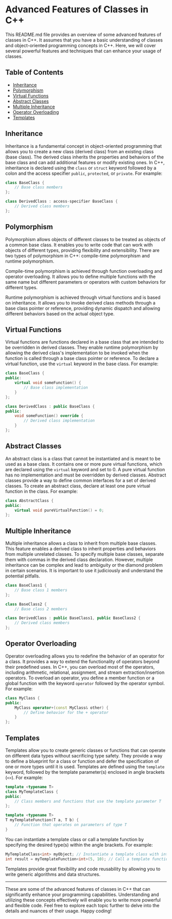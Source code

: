 # Advanced Features of Classes in C++

This README.md file provides an overview of some advanced features of classes in C++. It assumes that you have a basic understanding of classes and object-oriented programming concepts in C++. Here, we will cover several powerful features and techniques that can enhance your usage of classes.

## Table of Contents
- [Inheritance](#inheritance)
- [Polymorphism](#polymorphism)
- [Virtual Functions](#virtual-functions)
- [Abstract Classes](#abstract-classes)
- [Multiple Inheritance](#multiple-inheritance)
- [Operator Overloading](#operator-overloading)
- [Templates](#templates)

## Inheritance

Inheritance is a fundamental concept in object-oriented programming that allows you to create a new class (derived class) from an existing class (base class). The derived class inherits the properties and behaviors of the base class and can add additional features or modify existing ones. In C++, inheritance is declared using the `class` or `struct` keyword followed by a colon and the access specifier `public`, `protected`, or `private`. For example:

```cpp
class BaseClass {
    // Base class members
};

class DerivedClass : access-specifier BaseClass {
    // Derived class members
};
```

## Polymorphism

Polymorphism allows objects of different classes to be treated as objects of a common base class. It enables you to write code that can work with objects of different types, providing flexibility and extensibility. There are two types of polymorphism in C++: compile-time polymorphism and runtime polymorphism.

Compile-time polymorphism is achieved through function overloading and operator overloading. It allows you to define multiple functions with the same name but different parameters or operators with custom behaviors for different types.

Runtime polymorphism is achieved through virtual functions and is based on inheritance. It allows you to invoke derived class methods through a base class pointer or reference, providing dynamic dispatch and allowing different behaviors based on the actual object type.

## Virtual Functions

Virtual functions are functions declared in a base class that are intended to be overridden in derived classes. They enable runtime polymorphism by allowing the derived class's implementation to be invoked when the function is called through a base class pointer or reference. To declare a virtual function, use the `virtual` keyword in the base class. For example:

```cpp
class BaseClass {
public:
    virtual void someFunction() {
        // Base class implementation
    }
};

class DerivedClass : public BaseClass {
public:
    void someFunction() override {
        // Derived class implementation
    }
};
```

## Abstract Classes

An abstract class is a class that cannot be instantiated and is meant to be used as a base class. It contains one or more pure virtual functions, which are declared using the `virtual` keyword and set to 0. A pure virtual function has no implementation and must be overridden by derived classes. Abstract classes provide a way to define common interfaces for a set of derived classes. To create an abstract class, declare at least one pure virtual function in the class. For example:

```cpp
class AbstractClass {
public:
    virtual void pureVirtualFunction() = 0;
};
```

## Multiple Inheritance

Multiple inheritance allows a class to inherit from multiple base classes. This feature enables a derived class to inherit properties and behaviors from multiple unrelated classes. To specify multiple base classes, separate them with commas in the derived class declaration. However, multiple inheritance can be complex and lead to ambiguity or the diamond problem in certain scenarios. It is important to use it judiciously and understand the potential pitfalls.

```cpp
class BaseClass1 {
    // Base class 1 members
};

class BaseClass2 {
    // Base class 2 members

class DerivedClass : public BaseClass1, public BaseClass2 {
    // Derived class members
};
```

## Operator Overloading

Operator overloading allows you to redefine the behavior of an operator for a class. It provides a way to extend the functionality of operators beyond their predefined uses. In C++, you can overload most of the operators, including arithmetic, relational, assignment, and stream extraction/insertion operators. To overload an operator, you define a member function or a global function with the keyword `operator` followed by the operator symbol. For example:

```cpp
class MyClass {
public:
    MyClass operator+(const MyClass& other) {
        // Define behavior for the + operator
    }
};
```

## Templates

Templates allow you to create generic classes or functions that can operate on different data types without sacrificing type safety. They provide a way to define a blueprint for a class or function and defer the specification of one or more types until it is used. Templates are defined using the `template` keyword, followed by the template parameter(s) enclosed in angle brackets (`<>`). For example:

```cpp
template <typename T>
class MyTemplateClass {
public:
    // Class members and functions that use the template parameter T
};

template <typename T>
T myTemplateFunction(T a, T b) {
    // Function that operates on parameters of type T
}
```

You can instantiate a template class or call a template function by specifying the desired type(s) within the angle brackets. For example:

```cpp
MyTemplateClass<int> myObject; // Instantiate a template class with int as the type
int result = myTemplateFunction<int>(5, 10); // Call a template function with int as the type
```

Templates provide great flexibility and code reusability by allowing you to write generic algorithms and data structures.

---

These are some of the advanced features of classes in C++ that can significantly enhance your programming capabilities. Understanding and utilizing these concepts effectively will enable you to write more powerful and flexible code. Feel free to explore each topic further to delve into the details and nuances of their usage. Happy coding!